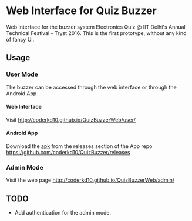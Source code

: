 # Web Interface for Quiz Buzzer
Web interface for the buzzer system Electronics Quiz @ IIT Delhi's Annual Technical Festival - Tryst 2016.
This is the first prototype, without any kind of fancy UI.

## Usage
### User Mode
The buzzer can be accessed through the web interface or through the Android App
#### Web Interface
Visit http://coderkd10.github.io/QuizBuzzerWeb/user/  
#### Android App
Download the [apk](https://github.com/coderkd10/QuizBuzzer/releases/download/0.0.1/app-debug.apk) from the releases section of the App repo https://github.com/coderkd10/QuizBuzzer/releases
### Admin Mode
Visit the web page http://coderkd10.github.io/QuizBuzzerWeb/admin/

## TODO
 - Add authentication for the admin mode.
